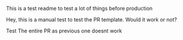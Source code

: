 This is a test readme to test a lot of things before production


Hey, this is a manual test to test the PR template. Would it work or not?

Test The entire PR as previous one doesnt work